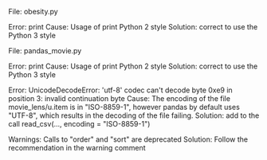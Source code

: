 File: obesity.py

Error: print
Cause: Usage of print Python 2 style
Solution: correct to use the Python 3 style

File: pandas_movie.py

Error: print
Cause: Usage of print Python 2 style
Solution: correct to use the Python 3 style

Error: UnicodeDecodeError: 'utf-8' codec can't decode byte 0xe9 in position 3: invalid continuation byte
Cause: The encoding of the file movie_lens/u.item is in "ISO-8859-1", however pandas by default uses "UTF-8", which results in
the decoding of the file failing.
Solution: add to the call read_csv(..., encoding = "ISO-8859-1")

Warnings: Calls to "order" and "sort" are deprecated
Solution: Follow the recommendation in the warning comment
